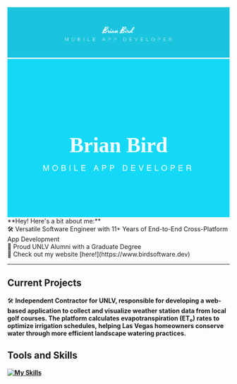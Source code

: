 <span align="center">
  <img src="header.png" alt="Header"/>
</span>
<div style="background-color:#14d9f6; padding:100px 20px; text-align:center; color:white; font-family: 'Helvetica Neue', sans-serif;">
  <h1 style="font-family: 'Yesteryear', cursive; font-size:48px; margin-bottom: 10px;">Brian Bird</h1>
  <p style="font-size:18px; letter-spacing:6px; margin:0;">MOBILE APP DEVELOPER</p>
</div>
**Hey! Here's a bit about me:**
<br />
🛠️ Versatile Software Engineer with 11+ Years of End-to-End Cross-Platform App Development <br />
📜 Proud UNLV Alumni with a Graduate Degree <br />
🐛 Check out my website [here!](https://www.birdsoftware.dev)

---

## Current Projects

🛠️ <b>Independent Contractor for UNLV<b />, responsible for developing a web-based application to collect and visualize weather station data from local golf courses. The platform calculates evapotranspiration (ET₀) rates to optimize irrigation schedules, helping Las Vegas homeowners conserve water through more efficient landscape watering practices.
<br />

## Tools and Skills

[![My Skills](https://skillicons.dev/icons?i=flutter,swift,java,cs,cpp,vscode,python,nodejs,express,go,linux,windows,bash,powershell)](https://skillicons.dev)
<br />
<!--
## Completed Courses

🖥️ Computer Science I and II <br />
⚙ Introduction to Systems Programming <br />
🔍 Data Structures and Algorithms <br />
💿 Computer Organization <br />
💾 Operating Systems <br />
👨🏽‍💻 Programming Languages, Concepts, and Implementation <br />
🌎 Social Implications of Computer Technology <br />
🧠 Introduction to Machine Learning <br />
🎯 Analysis of Algorithms <br />
💡 Formal Language and Automata <br />
🧭 Compiler Construction <br />
🛜 Computer Networks <br />
ℹ️ Database Management Systems <br />

![header](https://github.com/user-attachments/assets/dd26db3c-a6b6-4170-9fc4-d6fd279a24d0)

**omgdory/omgdory** is a ✨ _special_ ✨ repository because its `README.md` (this file) appears on your GitHub profile.

Here are some ideas to get you started:

- 🔭 I’m currently working on ...
- 🌱 I’m currently learning ...
- 👯 I’m looking to collaborate on ...
- 🤔 I’m looking for help with ...
- 💬 Ask me about ...
- 📫 How to reach me: ...
- 😄 Pronouns: ...
- ⚡ Fun fact: ...
-->
